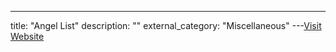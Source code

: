 ---
title: "Angel List"
description: ""
external_category: "Miscellaneous"
---[Visit Website](https://angel.co)

